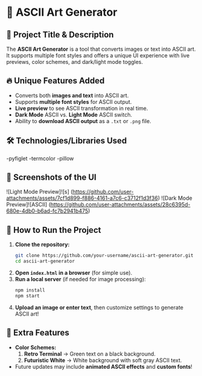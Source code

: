 # 🎨 ASCII Art Generator

## 📌 Project Title & Description
The **ASCII Art Generator** is a tool that converts images or text into ASCII art. It supports multiple font styles and offers a unique UI experience with live previews, color schemes, and dark/light mode toggles.

## 🔥 Unique Features Added
- Converts both **images and text** into ASCII art.
- Supports **multiple font styles** for ASCII output.
- **Live preview** to see ASCII transformation in real time.
- **Dark Mode** ASCII vs. **Light Mode** ASCII switch.
- Ability to **download ASCII output** as a `.txt` or `.png` file.

## 🛠 Technologies/Libraries Used
-pyfiglet
-termcolor 
-pillow
## 🎨 Screenshots of the UI
![Light Mode Preview]![s]
(https://github.com/user-attachments/assets/7cf1d899-f886-4161-a7c6-c3712f1d3f36)
![Dark Mode Preview]![ASCII]
(https://github.com/user-attachments/assets/28c6395d-680e-4db0-b6ad-fc7b2941b475)


## 🚀 How to Run the Project
1. **Clone the repository:**
   ```sh
   git clone https://github.com/your-username/ascii-art-generator.git
   cd ascii-art-generator
   ```
2. **Open `index.html` in a browser** (for simple use).
3. **Run a local server** (if needed for image processing):
   ```sh
   npm install
   npm start
   ```
4. **Upload an image or enter text**, then customize settings to generate ASCII art!

## 🤖 Extra Features
- **Color Schemes:**
  1. **Retro Terminal** → Green text on a black background.
  2. **Futuristic White** → White background with soft gray ASCII text.
- Future updates may include **animated ASCII effects** and **custom fonts**!

